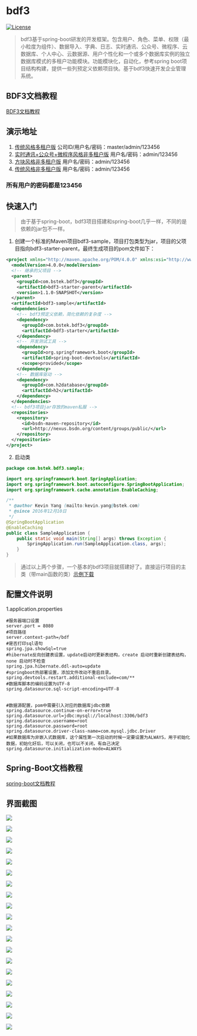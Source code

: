# bdf3
[![License](http://img.shields.io/:license-apache-brightgreen.svg)](http://www.apache.org/licenses/LICENSE-2.0.html)

>bdf3基于spring-boot研发的开发框架。包含用户、角色、菜单、权限（最小粒度为组件）、数据导入、字典、日志、实时通讯、公众号、微程序、云数据库、个人中心、云数据源、用户个性化和一个或多个数据库实例的独立数据库模式的多租户功能模块。功能模块化，自动化，参考spring boot项目结构构建，提供一些列预定义依赖项目快。基于bdf3快速开发企业管理系统。

## BDF3文档教程
[BDF3文档教程](https://github.com/muxiangqiu/bdf3/wiki/01.bdf3-jpa)

## 演示地址
1. [传统风格多租户版](http://106.14.191.97:8081/bdf3.security.ui.view.Main.d) 公司ID/用户名/密码：master/admin/123456
2. [实时通讯+公众号+微程序风格非多租户版](http://106.14.191.97:8080/bdf3.notice.ui.view.Chat.d) 用户名/密码：admin/123456
3. [方块风格非多租户版](http://106.14.191.97:8080/bdf3.security.ui.view.Portal.d) 用户名/密码：admin/123456
4. [传统风格非多租户版](http://106.14.191.97:8080/bdf3.security.ui.view.Main.d) 用户名/密码：admin/123456

### 所有用户的密码都是123456

## 快速入门
>由于基于spring-boot，bdf3项目搭建和spring-boot几乎一样，不同的是依赖的jar包不一样。

1. 创建一个标准的Maven项目bdf3-sample，项目打包类型为jar，项目的父项目指向bdf3-starter-parent，最终生成项目的pom文件如下：
```xml
<project xmlns="http://maven.apache.org/POM/4.0.0" xmlns:xsi="http://www.w3.org/2001/XMLSchema-instance" xsi:schemaLocation="http://maven.apache.org/POM/4.0.0 http://maven.apache.org/xsd/maven-4.0.0.xsd">
  <modelVersion>4.0.0</modelVersion>
  <!-- 继承的父项目 -->
  <parent>
    <groupId>com.bstek.bdf3</groupId>
    <artifactId>bdf3-starter-parent</artifactId>
    <version>1.1.0-SNAPSHOT</version>
  </parent>
  <artifactId>bdf3-sample</artifactId>
  <dependencies>
    <!-- bdf3预定义依赖，简化依赖的复杂度 -->
    <dependency>
      <groupId>com.bstek.bdf3</groupId>
      <artifactId>bdf3-starter</artifactId>
    </dependency>
    <!-- 开发测试工具 -->
    <dependency>
      <groupId>org.springframework.boot</groupId>
      <artifactId>spring-boot-devtools</artifactId>
      <scope>provided</scope>
    </dependency>
    <!-- 数据库驱动 -->
    <dependency> 
      <groupId>com.h2database</groupId>
      <artifactId>h2</artifactId> 
    </dependency>
  </dependencies>
  <!-- bdf3项目jar存放的maven私服 -->
  <repositories>
    <repository>
      <id>bsdn-maven-repository</id>
      <url>http://nexus.bsdn.org/content/groups/public/</url>
    </repository>
  </repositories>
</project>
```
2. 启动类
```java
package com.bstek.bdf3.sample;

import org.springframework.boot.SpringApplication;
import org.springframework.boot.autoconfigure.SpringBootApplication;
import org.springframework.cache.annotation.EnableCaching;

/**
 * @author Kevin Yang (mailto:kevin.yang@bstek.com)
 * @since 2016年12月10日
 */
@SpringBootApplication
@EnableCaching
public class SampleApplication {
	public static void main(String[] args) throws Exception {
		SpringApplication.run(SampleApplication.class, args);
	}
}

```
>通过以上两个步骤，一个基本的bdf3项目就搭建好了。直接运行项目的主类（带main函数的类）[示例下载](https://github.com/muxiangqiu/bdf3/blob/master/sample/bdf3-sample.zip?raw=true)

## 配置文件说明

1.application.properties

```
#服务器端口设置
server.port = 8080
#项目路径
server.context-path=/bdf
#是否打印sql语句
spring.jpa.showSql=true
#hibernate反向创建表设置，update启动时更新表结构，create 启动时重新创建表结构，none 启动时不检查
spring.jpa.hibernate.ddl-auto=update
#springboot热部署设置，添加文件改动不重启目录。
spring.devtools.restart.additional-exclude=com/**
#数据库脚本的编码设置为UTF-8
spring.datasource.sql-script-encoding=UTF-8


#数据源配置，pom中需要引入对应的数据库jdbc依赖
spring.datasource.continue-on-error=true
spring.datasource.url=jdbc:mysql://localhost:3306/bdf3
spring.datasource.username=root
spring.datasource.password=root
spring.datasource.driver-class-name=com.mysql.jdbc.Driver
#如果数据库为非嵌入式数据库，这个属性第一次启动的时候一定要设置为ALWAYS，用于初始化数据，初始化好后，可以关闭，也可以不关闭，有自己决定
spring.datasource.initialization-mode=ALWAYS
```

## Spring-Boot文档教程

[spring-boot文档教程](https://projects.spring.io/spring-boot/#quick-start)

## 界面截图

![](https://raw.githubusercontent.com/muxiangqiu/bdf3/master/screenshot/bdf3.png)

![](https://raw.githubusercontent.com/muxiangqiu/bdf3/master/screenshot/2.png)

![](https://raw.githubusercontent.com/muxiangqiu/bdf3/master/screenshot/3.png)

![](https://raw.githubusercontent.com/muxiangqiu/bdf3/master/screenshot/4.png)

![](https://raw.githubusercontent.com/muxiangqiu/bdf3/master/screenshot/5.png)

![](https://raw.githubusercontent.com/muxiangqiu/bdf3/master/screenshot/6.png)

![](https://raw.githubusercontent.com/muxiangqiu/bdf3/master/screenshot/7.png)

![](https://raw.githubusercontent.com/muxiangqiu/bdf3/master/screenshot/8.png)

![](https://raw.githubusercontent.com/muxiangqiu/bdf3/master/screenshot/9.png)

![](https://raw.githubusercontent.com/muxiangqiu/bdf3/master/screenshot/10.png)

![](https://raw.githubusercontent.com/muxiangqiu/bdf3/master/screenshot/11.png)

![](https://raw.githubusercontent.com/muxiangqiu/bdf3/master/screenshot/12.png)

![](https://raw.githubusercontent.com/muxiangqiu/bdf3/master/screenshot/13.png)

![](https://raw.githubusercontent.com/muxiangqiu/bdf3/master/screenshot/14.png)

![](https://raw.githubusercontent.com/muxiangqiu/bdf3/master/screenshot/15.png)

![](https://raw.githubusercontent.com/muxiangqiu/bdf3/master/screenshot/16.png)

![](https://raw.githubusercontent.com/muxiangqiu/bdf3/master/screenshot/17.png)

![](https://raw.githubusercontent.com/muxiangqiu/bdf3/master/screenshot/18.png)

![](https://raw.githubusercontent.com/muxiangqiu/bdf3/master/screenshot/19.png)

![](https://raw.githubusercontent.com/muxiangqiu/bdf3/master/screenshot/20.png)


